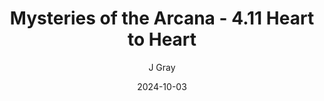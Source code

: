 ---
title: 'Mysteries of the Arcana - 4.11 Heart to Heart'
alt: 'Mysteries of the Arcana'
date: '2024-10-03'
author: 'J Gray'
artist: 'Gennifer'
---